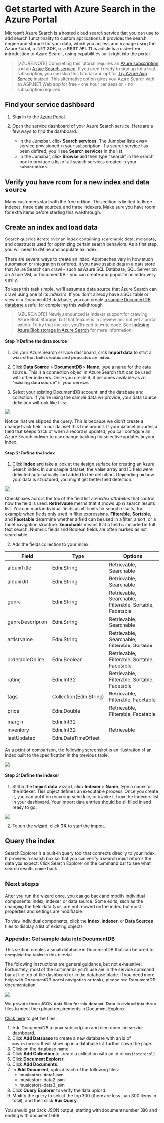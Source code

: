 <properties 
	pageTitle="Get started with Azure Search | Microsoft Azure | Cloud search service" 
	description="Get started with Azure Search, a cloud hosted search service on Microsoft Azure." 
	services="search" 
	documentationCenter="" 
	authors="HeidiSteen" 
	manager="mblythe" 
	editor=""
    tags="azure-portal"/>

<tags 
	ms.service="search" 
	ms.devlang="na" 
	ms.workload="search" 
	ms.topic="hero-article" 
	ms.tgt_pltfrm="na" 
	ms.date="02/08/2016" 
	ms.author="heidist"/>

# Get started with Azure Search in the Azure Portal

Microsoft Azure Search is a hosted cloud search service that you can use to add search functionality to custom applications. It provides the search engine and storage for your data, which you access and manage using the Azure Portal, a .NET SDK, or a REST API. This article is a code-free introduction to Azure Search, using capabilities built right into the portal.  

> [AZURE.NOTE] Completing this tutorial requires an [Azure subscription](../includes/free-trial-note.md) and an [Azure Search service](search-create-service-portal.md). If you aren't ready to sign up for a trial subscription, you can skip this tutorial and opt for [Try Azure App Service](search-tryappservice.md) instead. This alternative option gives you Azure Search with an ASP.NET Web app for free - one hour per session - no subscription required.
 
## Find your service dashboard

1. Sign in to the [Azure Portal](https://portal.azure.com).

2. Open the service dashboard of your Azure Search service. Here are a few ways to find the dashboard.
	- In the Jumpbar, click **Search services**. The Jumpbar lists every service provisioned in your subscription. If a search service has been defined, you'll see **Search services** in the list.
	- In the Jumpbar, click **Browse** and then type "search" in the search box to produce a list of all search services created in your subscriptions.

## Verify you have room for a new index and data source

Many customers start with the free edition. This edition is limited to three indexes, three data sources, and three indexers. Make sure you have room for extra items before starting this walkthrough.

## Create an index and load data

Search queries iterate over an *index* containing searchable data, metadata, and constructs used for optimizing certain search behaviors. As a first step, you will need to define and populate an index.

There are several ways to create an index. Approaches vary in how much automation or integration is offered. If you have usable data in a data store that Azure Search can crawl - such as Azure SQL Database, SQL Server on an Azure VM, or DocumentDB - you can create and populate an index very easily.

To keep this task simple, we'll assume a data source that Azure Search can crawl using one of its *indexers*. If you don't already have a SQL table or view or a DocumentDB database, you can create [a sample DocumentDB database](#apdx-sampledata) useful for completing this walkthrough.

> [AZURE.NOTE] Newly announced is indexer support for crawling Azure Blob Storage, but that feature is in preview and not yet a portal option. To try that indexer, you'll need to write code. See [Indexing Azure Blob storage in Azure Search](search-howto-indexing-azure-blob-storage.md) for more information.

#### Step 1: Define the data source

1. On your Azure Search service dashboard, click **Import data** to start a wizard that both creates and populates an index.

2. Click **Data Source** > **DocumentDB** > **Name**, type a name for the data source. This is a connection object in Azure Search that can be used with other indexers. Once you create it, it becomes available as an "existing data source" in your service.
3. Select your existing DocumentDB account, and the database and collection. If you're using the sample data we provide, your data source definition will look like this:

  ![][2]

Notice that we skipped the query. This is because we didn't create a change track field in our dataset this time around. If your dataset includes a field that keeps track of when a record is updated, you can configure an Azure Search indexer to use change tracking for selective updates to your index.

#### Step 2: Define the index

1. Click **Index** and take a look at the design surface for creating an Azure Search index. In our sample dataset, the Value array and ID field were detected automatically and added to the definition. Depending on how your data is structured, you might get better field detection.

  ![][3]

Checkboxes across the top of the field list are *index attributes* that control how the field is used. **Retrievable** means that it shows up in search results list. You can mark individual fields as off limits for search results, for example when fields only used in filter expressions. **Filterable**, **Sortable**, and **Facetable** determine whether a field can be used in a filter, a sort, or a facet navigation structure. **Searchable** means that a field is included in full text search. Numeric fields and Boolean fields are often marked as not searchable. 

2. Add the fields collection to your index. 
	
Field | Type | Options |
------|------|---------|
albumTitle | Edm.String | Retrievable, Searchable |
albumUrl | Edm.String | Retrievable, Searchable |
genre | Edm.String | Retrievable, Searchable, Filterable, Sortable, Facetable |
genreDescription | Edm.String | Retrievable, Searchable |
artistName | Edm.String | Retrievable, Searchable, Filterable, Sortable |
orderableOnline | Edm.Boolean | Retrievable, Filterable, Sortable, Facetable |
rating | Edm.Int32 | Retrievable, Filterable, Sortable, Facetable |
tags | Collection(Edm.String) | Retrievable, Filterable, Facetable |
price | Edm.Double | Retrievable, Filterable, Facetable |
margin | Edm.Int32 | |
inventory | Edm.Int32 | Retrievable |
lastUpdated | Edm.DateTimeOffset | |

As a point of comparison, the following screenshot is an illustration of an index built to the specification in the previous table.

 ![][4]

#### Step 3: Define the indexer

1. Still in the **Import data** wizard, click **Indexer** > **Name**, type a name for the indexer. This object defines an executable process. Once you create it, you can put it on recurring schedule, or invoke it from the Indexers list in your dashboard. Your import data entries should be all filled in and ready to go.

  ![][5]

2. To run the wizard, click **OK** to start the import.


## Query the index

Search Explorer is a built-in query tool that connects directly to your index. It provides a search box so that you can verify a search input returns the data you expect. Click Search Explorer on the command bar to see what search results come back.


## Next steps

After you run the wizard once, you can go back and modify individual components: index, indexer, or data source. Some edits, such as the changing the field data type, are not allowed on the index, but most properties and settings are modifiable.

To view individual components, click the **Index**, **Indexer**, or **Data Sources** tiles to display a list of existing objects.


<a id="apdx-sampledata"></a>
### Appendix: Get sample data into DocumentDB

This section creates a small database in DocumentDB that can be used to complete the tasks in this tutorial.

The following instructions are general guidance, but not exhaustive. Fortunately, most of the commands you'll use are in the service command bar at the top of the dashboard or in the database blade. If you need more help with DocumentDB portal navigation or tasks, please see DocumentDB documentation. 

  ![][1]

We provide three JSON data files for this dataset. Data is divided into three files to meet the upload requirements in Document Explorer. 

[Click here]() to get the files.

1. Add DocumentDB to your subscription and then open the service dashboard.
2. Click **Add Database** to create a new database with an id of `musicstoredb`. It will show up in a database list further down the page.
2. Click on the database name.
3. Click **Add Collection** to create a collection with an id of `musicstorecoll`.
3. Click **Document Explorer**.
4. Click **Add Documents**.
5. In **Add Document**, upload each of the following files:
	- musicstore-data1.json
	- musicstore-data2.json
	- musicstore-data3.json
6. Click **Query Explorer** to verify the data upload.
7. Modify the query to select the top 300 (there are less than 300 items in total), and then click **Run Query**.

You should get back JSON output, starting with document number 386 and ending with document 669.


<!--Image references-->
[1]: ./media/search-get-started/AzureSearch-GetStart-Docdbmenu1.png
[2]: ./media/search-get-started/AzureSearch-GetStart-DataSource.png
[3]: ./media/search-get-started/AzureSearch-GetStart-DefaultIndex.png
[4]: ./media/search-get-started/AzureSearch-GetStart-FinishedIndex.png
[5]: ./media/search-get-started/AzureSearch-GetStart-ImportReady.png
